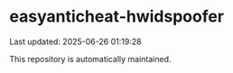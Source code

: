 # easyanticheat-hwidspoofer

Last updated: 2025-06-26 01:19:28

This repository is automatically maintained.
